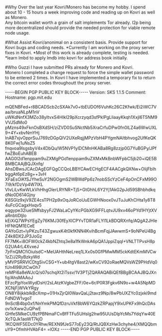 #Why
Over the last year Kovri/Monero has become my hobby.  I spend about 10 - 15 hours a week improving code and reading up on Kovri as well as Monero.  
Any bitcoin wallet worth a grain of salt implements Tor already.  I2p being more decentralized should provide the needed protection for viable remote node usage.  

#What
Assist Kovri/anonimal on a consistent basis.
Provide support for Kovri bugs and coding needs.
*Currently I am working on the proxy server fixes in Kovri.
*Most of this work is already complete, testing is needed.
*learn lmbd to apply lmdb into kovri for address book initially.

#Who
Guzzi
I have submitted PRs already for Monero and Kovri.  
Monero I completed a change request to force the simple wallet password to be entered 2 times.
In Kovri I have implemented a temporary fix to return the correct error codes throughoutt the proxy server.

-----BEGIN PGP PUBLIC KEY BLOCK-----
Version: SKS 1.1.5
Comment: Hostname: pgp.mit.edu

mQENBFed+r8BCADScb2cSXAk7v0+tbEUDOf6VuhKc26C2Kfwk/Ei2iWC7Vaa/bruaNLpM1nV
uWKdNnfX3MZo38yItvxS4HlkI29pXcrzyqd3sfPklPgLliaayKkqh1Xxjl6T5NM9VVJ5dMo0
pMzns49xFknOsBXdSH/ziZVD0SuSNctNb5XraCrfuDPw0fn0lLZ4a6WwUXL9+4Y+xbvNmYHj
lnAB7xjvOpprSuJ769zDGpQlV2UXeRqjjMPzVbH4PYgmNAItbhvog2UfKeQK8K0Fwj1uNsZ5
fnqvoa9lsgsbyV4x4DbQu/W5NVP1ylDCMnHKABa8Rg8zzjp0G7YuBGPy/JPffwZBoEuhABEB
AAG0I2d1enppam9uZXMgPGd1enppam9uZXMxMkBnbWFpbC5jb20+iQE5BBMBCAAjBQJXnfq/
AhsDBwsJCAcDAgEGFQgCCQoLBBYCAwECHgECF4AACgkQXNw+OlijFbIhbggAt6pEz8g++3vH
XFaEsOiKfSJYheSuY2NGOgmS2WBWdPp6z7nobSScYzCeF4pOnCFxM99O7i9/kfDzVp4W7lXL
VIvLiLvKwWLkVhHhgOlerLRYNR+TjS+GtGhhL6Y2Yj1AkG2pJd59SBhbhdkqdNo0D614Gjny
K8SGlz9xjV9ZE4csTPH2p9xOqJoRCoUuEGWHNoox0vJTuJuKhCHta1y8T84uFcGCagxHxqv5
eqgype32iueSMfsbyyFJ2WaLaCyYKcPGbXG9iFFLqtvJU9xv46oPYd1HYjtXVaRnbtiDljlo
kEiXiQ7WPsYEgZy76KMJ30fEyXICPYvTDR1aFLYI1LkBDQRXnfq/AQgA2JHleHFNtQM1ECeE
GAYoGzt+IyPKzuT43ZgwuxK4t0kfKNN4KvihBcmFqjJAwwmS+9oNPeU4BgZ4k8DX2JP3JoGz
FF7MK+i8OFW0ckZ4kbNZhtq3e8a1fkWnkA6pQA1JppiZqqI+VNLTTPvsH8pG2UA4rL4XvxeJ
7jrFnQMCfiOiuIsdC+MeUAHthNeLreq1LXx0s0GfPMwMM5ckKdtEKmMVCw1zZ/J2RyBzkyWd
yMVPSRRVlCDtgSivCSG+Y+ub4tgV8ast2/wKxCV92oRaeMQVsWZ9PHdVq0tUn4I98UtCwOh7
reMPi6a8eWJcQ/s07schqXt2iTssv/1V3PTjZQARAQABiQEfBBgBCAAJBQJXnfq/AhsMAAoJ
EFzcPjpYoxWydDsH/2sLAtzKVgbeZFF/0e+6r/P0R3Fgkv6N9o+w4A5NpMDXCNjFjWVkYRgy
ON8Y8ijkkbIkBcXmp+01HxZjrQI0WavQaLj2tavz9Np/8wPbUXZYc0zjxki9mdFdNDW1vgoT
9nSctB4bp0xf/NnYmkPMQfDzruVkf8bW6YQzkZRPapjY9IxUPKFx9hQcDAsov1xXww2uQPwE
GHfeSMkeCU9zfPBNmaFCvBfFTFu5UHslg2hw95UUsDlpYcMs7YdqYw40EXcTQJk1aoWT7kjO
1KCQWF5EDc0YRhw/REXN9fJeS77oEy23Q/RtJQBXzHw3chyhe4/XMQQbmuY9+OfmhHVAbF4=
=lOXz
-----END PGP PUBLIC KEY BLOCK-----
